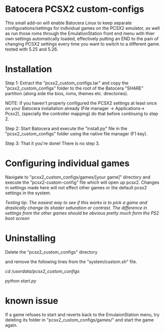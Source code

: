 # Batocera PCSX2 custom-configs 
This small add-on will enable Batocera Linux to keep separate configurations/settings for individual games on the PCSX2 emulator, as well as run those roms through the EmulationStation front end menu with thier own settings automatically loaded, effectively putting an END to the pain of changing PCSX2 settings every time you want to switch to a different game. tested with 5.25 and 5.26.

# Installation
Step 1: Extract the "pcsx2_custom_configs.tar" and copy the "pcsx2_custom_configs" folder to the root of the Batocera "SHARE" partition (along side the bios, roms, themes etc. directories). 

NOTE: If you haven't properly configured the PCSX2 settings at least once on your Batocera installation already (File manager -> Applications-> Pcsx2), (specially the controller mapping) do that before continuing to step 2. 

Step 2: Start Batocera and execute the "install.py" file in the "pcsx2_custom_configs" folder using the native file manager (F1 key).

Step 3: That it you're done! There is no step 3.

# Configuring individual games
Navigate to "pcsx2_custom_configs/games/[your game]" directory and execute the “pcsx2-custom-config” file which will open up pcsx2. Changes in settings made here will not effect other games or the default pcsx2 settings in the system.

*Testing tip: The easiest way to see if this works is to pick a game and drastically change its shader saturation or contrast. The difference in settings from the other games should be obvious pretty much form the PS2 boot screen*

# Uninstalling 
Delete the "pcsx2_custom_configs" directory 

and remove the following lines from the "system/custom.sh" file.

*cd /userdata/pcsx2_custom_configs*

*python start.py*

# known issue
If a game refuses to start and reverts back to the EmulaionStation menu, try deleting its folder in "pcsx2_custom_configs/games/" and start the game again.

